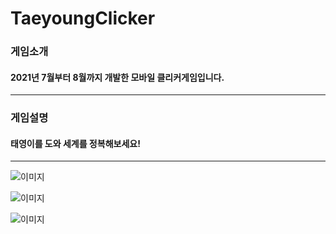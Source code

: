 # TaeyoungClicker
### 게임소개 
#### 2021년 7월부터 8월까지 개발한 모바일 클리커게임입니다.
----------
### 게임설명
#### 태영이를 도와 세계를 정복해보세요!
----------

![이미지](https://cdn.discordapp.com/attachments/1031870281893031999/1084353474977874010/image.png)

![이미지](https://cdn.discordapp.com/attachments/1031870281893031999/1084352835518484552/image.png)

![이미지](https://cdn.discordapp.com/attachments/1031870281893031999/1084352749648490506/image.png)
